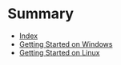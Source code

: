 # Summary

- [Index](index.md)
- [Getting Started on Windows](getting_started_windows.md)
- [Getting Started on Linux](getting_started_linux.md)
